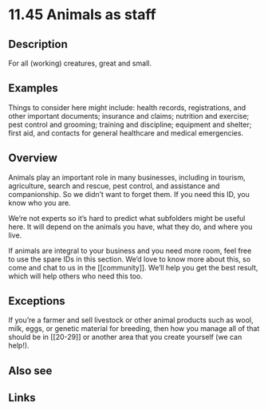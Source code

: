 # 11.45 Animals as staff

## Description

For all (working) creatures, great and small.

## Examples

Things to consider here might include: health records, registrations, and other important documents; insurance and claims; nutrition and exercise; pest control and grooming; training and discipline; equipment and shelter; first aid, and contacts for general healthcare and medical emergencies.

## Overview

Animals play an important role in many businesses, including in tourism, agriculture, search and rescue, pest control, and assistance and companionship. So we didn’t want to forget them. If you need this ID, you know who you are.

We’re not experts so it’s hard to predict what subfolders might be useful here. It will depend on the animals you have, what they do, and where you live.

If animals are integral to your business and you need more room, feel free to use the spare IDs in this section. We’d love to know more about this, so come and chat to us in the [[community]]. We’ll help you get the best result, which will help others who need this too.

## Exceptions

If you’re a farmer and sell livestock or other animal products such as wool, milk, eggs, or genetic material for breeding, then how you manage all of that should be in [[20-29]] or another area that you create yourself (we can help!).

## Also see

## Links

